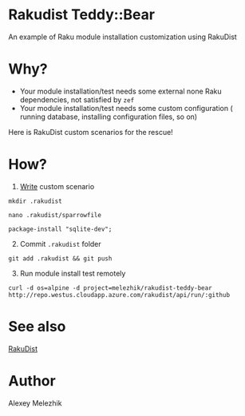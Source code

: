# Rakudist Teddy::Bear

An example of Raku module installation customization using RakuDist

# Why?

* Your module installation/test needs some external none Raku dependencies, not satisfied by `zef`
* Your module installation/test needs some custom configuration ( running database, installing configuration files, so on)

Here is RakuDist custom scenarios for the rescue!

# How?

1. [Write](https://github.com/melezhik/Sparrow6/blob/master/documentation/dsl.md) custom scenario

`mkdir .rakudist`

`nano .rakudist/sparrowfile`

```
package-install "sqlite-dev";
```

2. Commit `.rakudist` folder

`git add .rakudist && git push`


3. Run module install test remotely

`curl -d os=alpine -d project=melezhik/rakudist-teddy-bear http://repo.westus.cloudapp.azure.com/rakudist/api/run/:github`

# See also

[RakuDist](https://github.com/melezhik/RakuDist)

# Author 

Alexey Melezhik

